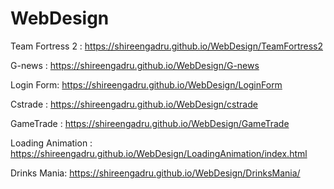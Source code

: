 # WebDesign

Team Fortress 2 : https://shireengadru.github.io/WebDesign/TeamFortress2

G-news : https://shireengadru.github.io/WebDesign/G-news

Login Form: https://shireengadru.github.io/WebDesign/LoginForm

Cstrade : https://shireengadru.github.io/WebDesign/cstrade

GameTrade : https://shireengadru.github.io/WebDesign/GameTrade

Loading Animation : https://shireengadru.github.io/WebDesign/LoadingAnimation/index.html

Drinks Mania: https://shireengadru.github.io/WebDesign/DrinksMania/

